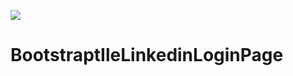 ![][1]

# BootstraptIleLinkedinLoginPage

[1]:https://github.com/MehmetFidan/bootstraptLinkedin/blob/master/readme1.png
